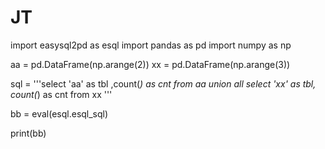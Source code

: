# JT

import easysql2pd as esql
import pandas as pd
import numpy as np



aa = pd.DataFrame(np.arange(2))
xx = pd.DataFrame(np.arange(3))

sql = '''select 'aa' as tbl ,count(*) as cnt from aa 
        union all 
        select 'xx' as tbl, count(*) as cnt from xx '''


bb = eval(esql.esql_sql)

print(bb)
